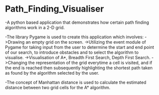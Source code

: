 # Path_Finding_Visualiser
-A python based application that demonstrates how certain path finding algorithms work in a 2-D grid. 

-The library Pygame is used to create this application which involves:
  ->Drawing an empty grid on the screen.
  ->Utilizing the event module of Pygame for taking input from the user to determine the start and end point of our search, to introduce obstacles and to select the algorithm to       visualise.
  ->Visualisation of A*, Breadth First Search, Depth First Search.
  ->Changing the representation of the grid everytime a cell is visited, and if the end is reached then subsequently highlighting the shortest path taken as found by the algorithm     selected by the user.
  
-The concept of Manhattan distance is used to calculate the estimated distance between two grid cells for the A* algorithm.
